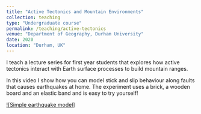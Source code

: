 ```yaml
---
title: "Active Tectonics and Mountain Environments"
collection: teaching
type: "Undergraduate course"
permalink: /teaching/active-tectonics
venue: "Department of Geography, Durham University"
date: 2020
location: "Durham, UK"
---
```


I teach a lecture series for first year students that explores how active tectonics interact with Earth surface processes to build mountain ranges.

In this video I show how you can model stick and slip behaviour along faults that causes earthquakes at home. The experiment uses a brick, a wooden board and an elastic band and is easy to try yourself!

[![Simple earthquake model]](https://www.youtube.com/embed/HGGYp_Ht9ZM)
